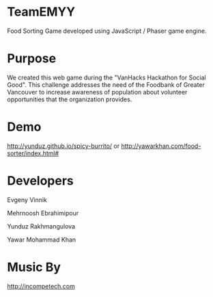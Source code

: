 # TeamEMYY
Food Sorting Game developed using JavaScript / Phaser game engine.

# Purpose
We created this web game during the "VanHacks Hackathon for Social Good". This challenge addresses the need of the Foodbank of Greater Vancouver to increase awareness of population about volunteer opportunities that the organization provides.

# Demo
http://yunduz.github.io/spicy-burrito/ or http://yawarkhan.com/food-sorter/index.html#

# Developers
Evgeny Vinnik 

Mehrnoosh Ebrahimipour

Yunduz Rakhmangulova

Yawar Mohammad Khan

# Music By
http://incompetech.com
